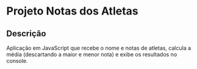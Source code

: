 # Projeto Notas dos Atletas 

## Descrição
Aplicação em JavaScript que recebe o nome e notas de atletas, calcula a média (descartando a maior e menor nota) e exibe os resultados no console.